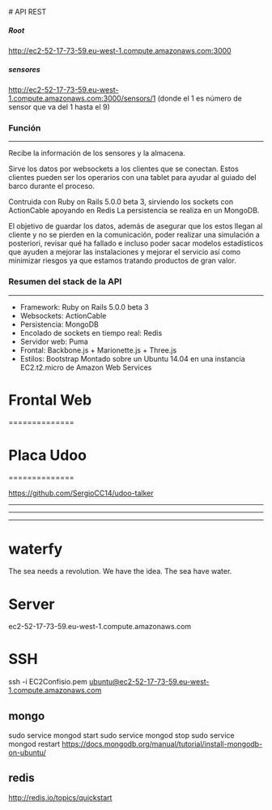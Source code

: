 # API REST

##### Root
http://ec2-52-17-73-59.eu-west-1.compute.amazonaws.com:3000


##### sensores
http://ec2-52-17-73-59.eu-west-1.compute.amazonaws.com:3000/sensors/1 (donde el 1 es número de sensor que va del 1 hasta el 9)

### Función
-----------
Recibe la información de los sensores y la almacena.

Sirve los datos por websockets a los clientes que se conectan. Estos clientes pueden ser los operarios con una tablet para ayudar al guiado del barco durante el proceso.

Contruida con Ruby on Rails 5.0.0 beta 3, sirviendo los sockets con ActionCable apoyando en Redis
La persistencia se realiza en un MongoDB.

El objetivo de guardar los datos, además de asegurar que los estos llegan al cliente y no se pierden en la comunicación, poder realizar una simulación a posteriori, revisar qué ha fallado e incluso poder sacar modelos estadísticos que ayuden a mejorar las instalaciones y mejorar el servicio así como minimizar riesgos ya que estamos tratando productos de gran valor.


### Resumen del stack de la API
--------------
  - Framework: Ruby on Rails 5.0.0 beta 3
  - Websockets: ActionCable
  - Persistencia: MongoDB
  - Encolado de sockets en tiempo real: Redis
  - Servidor web: Puma
  - Frontal: Backbone.js + Marionette.js + Three.js
  - Estilos: Bootstrap
  Montado sobre un Ubuntu 14.04 en una instancia EC2.t2.micro de Amazon Web Services

# Frontal Web
==============





# Placa Udoo
==============

https://github.com/SergioCC14/udoo-talker






---------------------------------------------
---------------------------------------------
---------------------------------------------



# waterfy
The sea needs a revolution. We have the idea. The sea have water.

# Server
ec2-52-17-73-59.eu-west-1.compute.amazonaws.com

# SSH
ssh -i EC2Confisio.pem ubuntu@ec2-52-17-73-59.eu-west-1.compute.amazonaws.com

## mongo
  sudo service mongod start
  sudo service mongod stop
  sudo service mongod restart
  https://docs.mongodb.org/manual/tutorial/install-mongodb-on-ubuntu/

## redis
  http://redis.io/topics/quickstart
